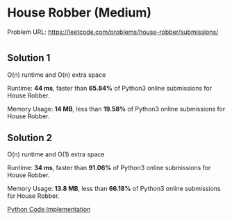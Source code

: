 # House Robber (Medium)

Problem URL: https://leetcode.com/problems/house-robber/submissions/

#

## Solution 1

O(n) runtime and O(n) extra space

Runtime: **44 ms**, faster than **65.84%** of Python3 online submissions for House Robber.

Memory Usage: **14 MB**, less than **19.58%** of Python3 online submissions for House Robber.

## Solution 2

O(n) runtime and O(1) extra space

Runtime: **34 ms**, faster than **91.06%** of Python3 online submissions for House Robber.

Memory Usage: **13.8 MB**, less than **66.18%** of Python3 online submissions for House Robber.


[Python Code Implementation](house_robber.py)